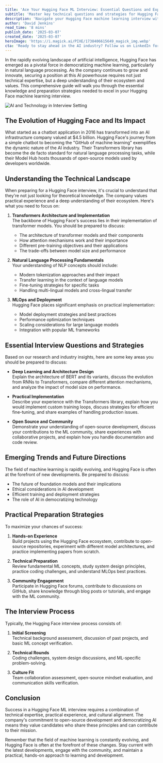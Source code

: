 ```yaml
---
title: 'Ace Your Hugging Face ML Interview: Essential Questions and Expert Insights for 2025'
subtitle: 'Master key technical questions and strategies for Hugging Face machine learning interviews'
description: 'Navigate your Hugging Face machine learning interview with confidence using our comprehensive guide covering essential technical questions, practical insights, and expert preparation strategies for 2025. Learn about transformer architectures, NLP fundamentals, and MLOps while understanding what makes Hugging Face unique in the AI landscape.'
author: 'David Jenkins'
read_time: '8 mins'
publish_date: '2025-03-07'
created_date: '2025-03-07'
heroImage: 'https://i.magick.ai/PIXE/1738406615649_magick_img.webp'
cta: 'Ready to stay ahead in the AI industry? Follow us on LinkedIn for daily updates on machine learning interview tips, industry insights, and the latest developments in AI technology.'
---
```


In the rapidly evolving landscape of artificial intelligence, Hugging Face has emerged as a pivotal force in democratizing machine learning, particularly in natural language processing. As the company continues to grow and innovate, securing a position at this AI powerhouse requires not just technical expertise, but a deep understanding of their ecosystem and values. This comprehensive guide will walk you through the essential knowledge and preparation strategies needed to excel in your Hugging Face machine learning interview.

![AI and Technology in Interview Setting](https://i.magick.ai/PIXE/1738406615649_magick_img.webp)

## The Evolution of Hugging Face and Its Impact

What started as a chatbot application in 2016 has transformed into an AI infrastructure company valued at $4.5 billion. Hugging Face's journey from a simple chatbot to becoming the "GitHub of machine learning" exemplifies the dynamic nature of the AI industry. Their Transformers library has become the de facto standard for natural language processing tasks, while their Model Hub hosts thousands of open-source models used by developers worldwide.

## Understanding the Technical Landscape

When preparing for a Hugging Face interview, it's crucial to understand that they're not just looking for theoretical knowledge. The company values practical experience and a deep understanding of their ecosystem. Here's what you need to focus on:

1. **Transformers Architecture and Implementation**  
   The backbone of Hugging Face's success lies in their implementation of transformer models. You should be prepared to discuss:
   - The architecture of transformer models and their components
   - How attention mechanisms work and their importance
   - Different pre-training objectives and their applications
   - The trade-offs between model size and performance

2. **Natural Language Processing Fundamentals**  
   Your understanding of NLP concepts should include:
   - Modern tokenization approaches and their impact
   - Transfer learning in the context of language models
   - Fine-tuning strategies for specific tasks
   - Handling multi-lingual models and cross-lingual transfer

3. **MLOps and Deployment**  
   Hugging Face places significant emphasis on practical implementation:
   - Model deployment strategies and best practices
   - Performance optimization techniques
   - Scaling considerations for large language models
   - Integration with popular ML frameworks

## Essential Interview Questions and Strategies

Based on our research and industry insights, here are some key areas you should be prepared to discuss:

- **Deep Learning and Architecture Design**  
  Explain the architecture of BERT and its variants, discuss the evolution from RNNs to Transformers, compare different attention mechanisms, and analyze the impact of model size on performance.

- **Practical Implementation**  
  Describe your experience with the Transformers library, explain how you would implement custom training loops, discuss strategies for efficient fine-tuning, and share examples of handling production issues.

- **Open Source and Community**  
  Demonstrate your understanding of open-source development, discuss your contributions to the ML community, share experiences with collaborative projects, and explain how you handle documentation and code review.

## Emerging Trends and Future Directions

The field of machine learning is rapidly evolving, and Hugging Face is often at the forefront of new developments. Be prepared to discuss:

- The future of foundation models and their implications
- Ethical considerations in AI development
- Efficient training and deployment strategies
- The role of AI in democratizing technology

## Practical Preparation Strategies

To maximize your chances of success:

1. **Hands-on Experience**  
   Build projects using the Hugging Face ecosystem, contribute to open-source repositories, experiment with different model architectures, and practice implementing papers from scratch.

2. **Technical Preparation**  
   Review fundamental ML concepts, study system design principles, practice coding challenges, and understand MLOps best practices.

3. **Community Engagement**  
   Participate in Hugging Face forums, contribute to discussions on GitHub, share knowledge through blog posts or tutorials, and engage with the ML community.

## The Interview Process

Typically, the Hugging Face interview process consists of:

1. **Initial Screening**  
   Technical background assessment, discussion of past projects, and basic ML concept verification.

2. **Technical Rounds**  
   Coding challenges, system design discussions, and ML-specific problem-solving.

3. **Culture Fit**  
   Team collaboration assessment, open-source mindset evaluation, and communication skills verification.

## Conclusion

Success in a Hugging Face ML interview requires a combination of technical expertise, practical experience, and cultural alignment. The company's commitment to open-source development and democratizing AI means they value candidates who share these principles and can contribute to their mission.

Remember that the field of machine learning is constantly evolving, and Hugging Face is often at the forefront of these changes. Stay current with the latest developments, engage with the community, and maintain a practical, hands-on approach to learning and development.